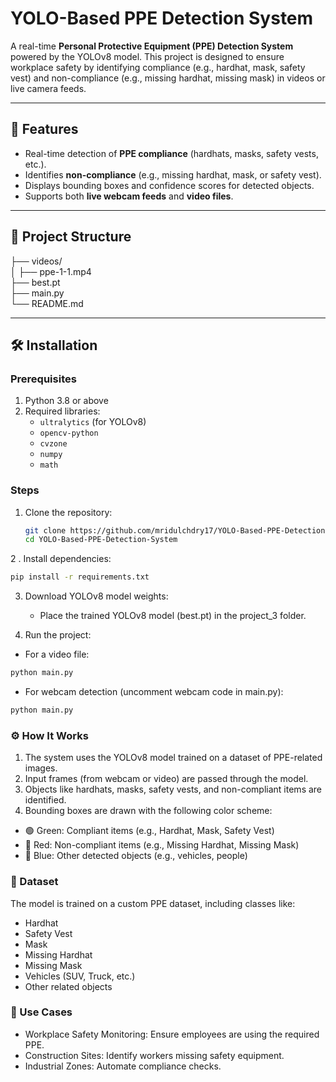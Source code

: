 # YOLO-Based PPE Detection System

A real-time **Personal Protective Equipment (PPE) Detection System** powered by the YOLOv8 model. This project is designed to ensure workplace safety by identifying compliance (e.g., hardhat, mask, safety vest) and non-compliance (e.g., missing hardhat, missing mask) in videos or live camera feeds.

---

## 🚀 Features
- Real-time detection of **PPE compliance** (hardhats, masks, safety vests, etc.).
- Identifies **non-compliance** (e.g., missing hardhat, mask, or safety vest).
- Displays bounding boxes and confidence scores for detected objects.
- Supports both **live webcam feeds** and **video files**.

---
## 📂 Project Structure
├── videos/                
│   ├── ppe-1-1.mp4          
├── best.pt               
├── main.py             
└── README.md 
           


---

## 🛠️ Installation

### Prerequisites
1. Python 3.8 or above
2. Required libraries:
   - `ultralytics` (for YOLOv8)
   - `opencv-python`
   - `cvzone`
   - `numpy`
   - `math`

### Steps
1. Clone the repository:
   ```bash
   git clone https://github.com/mridulchdry17/YOLO-Based-PPE-Detection-System.git
   cd YOLO-Based-PPE-Detection-System
   ```
2 . Install dependencies:
```bash
pip install -r requirements.txt
```
3. Download YOLOv8 model weights:
   * Place the trained YOLOv8 model (best.pt) in the project_3 folder.

4. Run the project:
  * For a video file:
```bash
python main.py
```
  * For webcam detection (uncomment webcam code in main.py):
```bash
python main.py
```
### ⚙️ How It Works
 1. The system uses the YOLOv8 model trained on a dataset of PPE-related images.
 2. Input frames (from webcam or video) are passed through the model.
 3. Objects like hardhats, masks, safety vests, and non-compliant items are identified.
 4. Bounding boxes are drawn with the following color scheme:
* 🟢 Green: Compliant items (e.g., Hardhat, Mask, Safety Vest)
* 🔴 Red: Non-compliant items (e.g., Missing Hardhat, Missing Mask)
* 🔵 Blue: Other detected objects (e.g., vehicles, people)

### 📖 Dataset
The model is trained on a custom PPE dataset, including classes like:

- Hardhat
- Safety Vest
- Mask
- Missing Hardhat
- Missing Mask
- Vehicles (SUV, Truck, etc.)
- Other related objects

### 🎯 Use Cases
- Workplace Safety Monitoring: Ensure employees are using the required PPE.
- Construction Sites: Identify workers missing safety equipment.
- Industrial Zones: Automate compliance checks.
